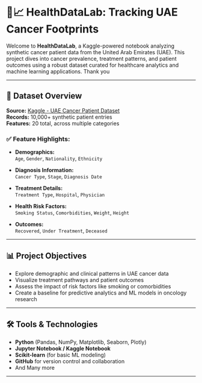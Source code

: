 # 🔬📈 HealthDataLab: Tracking UAE Cancer Footprints 

Welcome to **HealthDataLab**, a Kaggle-powered notebook analyzing synthetic cancer patient data from the United Arab Emirates (UAE). This project dives into cancer prevalence, treatment patterns, and patient outcomes using a robust dataset curated for healthcare analytics and machine learning applications.
Thank you

---

## 📂 Dataset Overview

**Source:** [Kaggle - UAE Cancer Patient Dataset](https://www.kaggle.com/)  
**Records:** 10,000+ synthetic patient entries  
**Features:** 20 total, across multiple categories

### ✅ Feature Highlights:
- **Demographics:**  
  `Age`, `Gender`, `Nationality`, `Ethnicity`

- **Diagnosis Information:**  
  `Cancer Type`, `Stage`, `Diagnosis Date`

- **Treatment Details:**  
  `Treatment Type`, `Hospital`, `Physician`

- **Health Risk Factors:**  
  `Smoking Status`, `Comorbidities`, `Weight`, `Height`

- **Outcomes:**  
  `Recovered`, `Under Treatment`, `Deceased`

---

## 📊 Project Objectives

- Explore demographic and clinical patterns in UAE cancer data
- Visualize treatment pathways and patient outcomes
- Assess the impact of risk factors like smoking or comorbidities
- Create a baseline for predictive analytics and ML models in oncology research

---

## 🛠️ Tools & Technologies

- **Python** (Pandas, NumPy, Matplotlib, Seaborn, Plotly)
- **Jupyter Notebook / Kaggle Notebook**
- **Scikit-learn** (for basic ML modeling)
- **GitHub** for version control and collaboration
- And Many more

---
